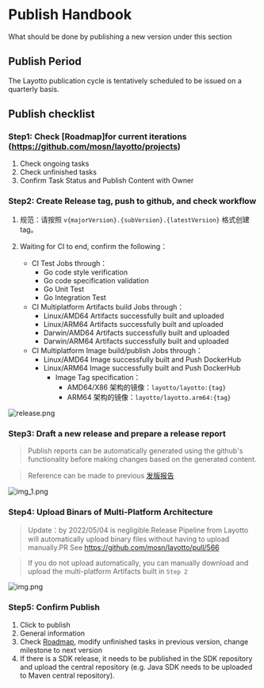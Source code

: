 # Publish Handbook

What should be done by publishing a new version under this section

## Publish Period

The Layotto publication cycle is tentatively scheduled to be issued on a quarterly basis.

## Publish checklist

### Step1: Check [Roadmap]for current iterations (https://github.com/mosn/layotto/projects)

1. Check ongoing tasks
2. Check unfinished tasks
3. Confirm Task Status and Publish Content with Owner

### Step2: Create Release tag, push to github, and check workflow

1. 规范：请按照 `v{majorVersion}.{subVersion}.{latestVersion}` 格式创建 tag。

2. Waiting for CI to end, confirm the following：
   - CI Test Jobs through：
     - Go code style verification
     - Go code specification validation
     - Go Unit Test
     - Go Integration Test
   - CI Multiplatform Artifacts build Jobs through：
     - Linux/AMD64 Artifacts successfully built and uploaded
     - Linux/ARM64 Artifacts successfully built and uploaded
     - Darwin/AMD64 Artifacts successfully built and uploaded
     - Darwin/ARM64 Artifacts successfully built and uploaded
   - CI Multiplatform Image build/publish Jobs through：
     - Linux/AMD64 Image successfully built and Push DockerHub
     - Linux/ARM64 Image successfully built and Push DockerHub
       - Image Tag specification：
         - AMD64/X86 架构的镜像：`layotto/layotto:{tag}`
         - ARM64 架构的镜像：`layotto/layotto.arm64:{tag}`

![release.png](/img/development/workflow/release.png)

### Step3: Draft a new release and prepare a release report

> Publish reports can be automatically generated using the github's functionality before making changes based on the generated content.

> Reference can be made to previous [发版报告](https://github.com/mosn/layotto/releases)

![img\_1.png](/img/development/release/img_1.png)

### Step4: Upload Binars of Multi-Platform Architecture

> Update：by 2022/05/04 is negligible.Release Pipeline from Layotto will automatically upload binary files without having to upload manually.PR See https://github.com/mosn/layotto/pull/566

> If you do not upload automatically, you can manually download and upload the multi-platform Artifacts built in `Step 2`

![img.png](/img/development/release/img.png)

### Step5: Confirm Publish

1. Click to publish
2. General information
3. Check [Roadmap](https://github.com/mosn/layotto/projects), modify unfinished tasks in previous version, change milestone to next version
4. If there is a SDK release, it needs to be published in the SDK repository and upload the central repository (e.g. Java SDK needs to be uploaded to Maven central repository).

